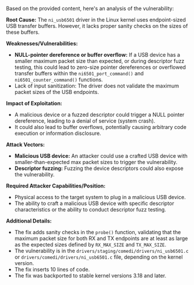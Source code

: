 Based on the provided content, here's an analysis of the vulnerability:

**Root Cause:**
The `ni_usb6501` driver in the Linux kernel uses endpoint-sized USB transfer buffers. However, it lacks proper sanity checks on the sizes of these buffers.

**Weaknesses/Vulnerabilities:**
- **NULL-pointer dereference or buffer overflow:**  If a USB device has a smaller maximum packet size than expected, or during descriptor fuzz testing, this could lead to zero-size pointer dereferences or overflowed transfer buffers within the `ni6501_port_command()` and `ni6501_counter_command()` functions.
- Lack of input sanitization: The driver does not validate the maximum packet sizes of the USB endpoints.

**Impact of Exploitation:**
- A malicious device or a fuzzed descriptor could trigger a NULL pointer dereference, leading to a denial of service (system crash).
- It could also lead to buffer overflows, potentially causing arbitrary code execution or information disclosure.

**Attack Vectors:**
- **Malicious USB device:** An attacker could use a crafted USB device with smaller-than-expected max packet sizes to trigger the vulnerability.
- **Descriptor fuzzing:** Fuzzing the device descriptors could also expose the vulnerability.

**Required Attacker Capabilities/Position:**
- Physical access to the target system to plug in a malicious USB device.
- The ability to craft a malicious USB device with specific descriptor characteristics or the ability to conduct descriptor fuzz testing.

**Additional Details:**

- The fix adds sanity checks in the `probe()` function, validating that the maximum packet size for both RX and TX endpoints are at least as large as the expected sizes defined by `RX_MAX_SIZE` and `TX_MAX_SIZE`.
- The vulnerability is in the `drivers/staging/comedi/drivers/ni_usb6501.c` or `drivers/comedi/drivers/ni_usb6501.c` file, depending on the kernel version.
- The fix inserts 10 lines of code.
- The fix was backported to stable kernel versions 3.18 and later.